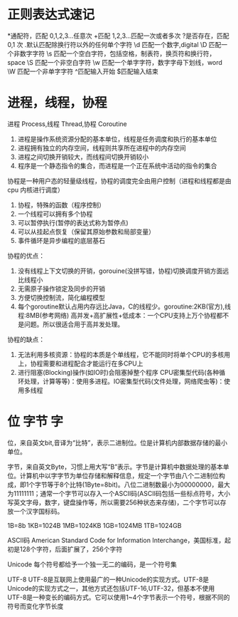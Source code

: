 # 正则表达式速记

*通配符，匹配 0,1,2,3...任意次 +匹配 1,2,3...匹配一次或者多次
?是否存在，匹配 0,1 次
.默认匹配除换行符以外的任何单个字符
\d 匹配一个数字,digital
\D 匹配一个非数字字符
\s 匹配一个空白字符，包括空格，制表符，换页符和换行符，space
\S 匹配一个非空白字符
\w 匹配一个单字字符，数字字母下划线，word
\W 匹配一个非单字字符
^匹配输入开始
$匹配输入结束

# 进程，线程，协程

进程 Process,线程 Thread,协程 Coroutine

1. 进程是操作系统资源分配的基本单位，线程是任务调度和执行的基本单位
2. 进程拥有独立的内存空间，线程则共享所在进程中的内存空间
3. 进程之间切换开销较大，而线程间切换开销较小
4. 程序是一个静态指令的集合，而进程是一个正在系统中活动的指令的集合

协程是一种用户态的轻量级线程，协程的调度完全由用户控制（进程和线程都是由 cpu 内核进行调度）

1. 协程，特殊的函数（程序控制）
2. 一个线程可以拥有多个协程
3. 可以暂停执行(暂停的表达式称为暂停点)
4. 可以从挂起点恢复（保留其原始参数和局部变量）
5. 事件循环是异步编程的底层基石

协程的优点：
1. 没有线程上下文切换的开销，gorouine(没拼写错，协程)切换调度开销方面远比线程小
2. 无需原子操作锁定及同步的开销
3. 方便切换控制流，简化编程模型
4. 每个goroutine默认占用内存远比Java，C的线程少。goroutine:2KB(官方),线程:8MB(参考网络)
高并发+高扩展性+低成本：一个CPU支持上万个协程都不是问题。所以很适合用于高并发处理。

协程的缺点：
1. 无法利用多核资源：协程的本质是个单线程，它不能同时将单个CPU的多核用上，协程需要和进程配合才能运行在多CPU上
2. 进行阻塞(Blocking)操作(如IO时)会阻塞掉整个程序
CPU密集型代码(各种循环处理，计算等等)：使用多进程。IO密集型代码(文件处理，网络爬虫等)：使用多线程


# 位 字节 字

位，来自英文bit,音译为“比特”，表示二进制位。位是计算机内部数据存储的最小单位。

字节，来自英文Byte，习惯上用大写“B”表示。字节是计算机中数据处理的基本单位。计算机中以字字节为单位存储和解释信息，规定一个字节由八个二进制位构成，即1个字节等于8个比特(1Byte=8bit)。八位二进制数最小为00000000，最大为11111111；通常一个字节可以存入一个ASCII码(ASCII码包括一些标点符号，大小写英文字母，数字，键盘操作等，所以需要256种状态来存储)，二个字节可以存放一个汉字国标码。

1B=8b
1KB=1024B
1MB=1024KB
1GB=1024MB
1TB=1024GB

ASCII码
American Standard Code for Information Interchange，美国标准，起初是128个字符，后面扩展了，256个字符

Unicode
每个符号都给予一个独一无二的编码，是一个符号集

UTF-8
UTF-8是互联网上使用最广的一种Unicode的实现方式。UTF-8是Unicode的实现方式之一，其他方式还包括UTF-16,UTF-32，但基本不使用
UTF-8是一种变长的编码方式。它可以使用1~4个字节表示一个符号，根据不同的符号而变化字节长度





